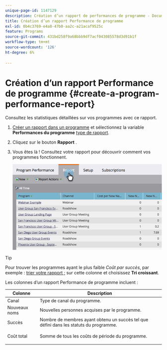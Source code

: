 ```yaml
---
unique-page-id: 1147129
description: Création d’un rapport de performances de programme - Documents Marketo - Documentation du produit
title: Création d’un rapport Performance de programme
exl-id: 0b4c3769-e4a8-47b0-aa2c-a21acaf9525c
feature: Programs
source-git-commit: 431bd258f9a68bbb9df7acf043085578d3d91b1f
workflow-type: tm+mt
source-wordcount: '126'
ht-degree: 6%

---
```


# Création d’un rapport Performance de programme {#create-a-program-performance-report}

Consultez les statistiques détaillées sur vos programmes avec ce rapport.

1. [Créer un rapport dans un programme](/help/marketo/product-docs/reporting/basic-reporting/creating-reports/create-a-report-in-a-program.md) et sélectionnez la variable **Performances du programme** [type de rapport](/help/marketo/product-docs/reporting/basic-reporting/report-types/report-type-overview.md).
1. Cliquez sur le bouton **Rapport** .
1. Vous êtes là ! Consultez votre rapport pour découvrir comment vos programmes fonctionnent.

   ![](assets/image2014-9-18-17-3a23-3a2.png)

>[!TIP]
>
>Pour trouver les programmes ayant le plus faible *Coût par succès*, par exemple : [trier votre rapport ;](/help/marketo/product-docs/reporting/basic-reporting/editing-reports/sort-report-on-columns.md) sur cette colonne et choisissez **Tri croissant**.

Les colonnes d’un rapport Performance de programme incluent :

<table> 
 <thead> 
  <tr> 
   <th>Colonne</th> 
   <th>Description</th> 
  </tr> 
 </thead> 
 <tbody> 
  <tr> 
   <td>Canal</td> 
   <td>Type de canal du programme.</td> 
  </tr> 
  <tr> 
   <td>Nouveaux noms</td> 
   <td>Nouvelles personnes acquises par le programme.</td> 
  </tr> 
  <tr> 
   <td>Succès</td> 
   <td>Nombre de membres ayant obtenu un succès tel que défini dans les statuts du programme. </td> 
  </tr> 
  <tr> 
   <td>Coût total</td> 
   <td><p>Somme de tous les coûts de période du programme.</p></td> 
  </tr> 
 </tbody> 
</table>
